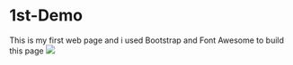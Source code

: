 # 1st-Demo

This is my first web page and i used Bootstrap and Font Awesome to build this page
<img src = "https://imgur.com/m44iSDK">

